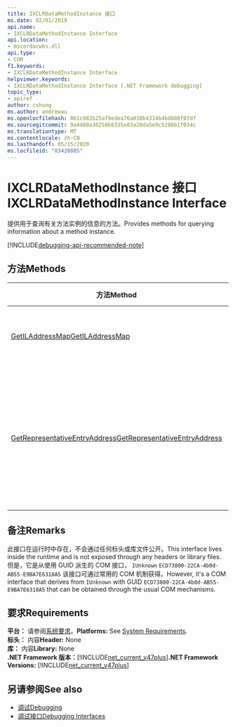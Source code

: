 ```yaml
---
title: IXCLRDataMethodInstance 接口
ms.date: 02/01/2019
api.name:
- IXCLRDataMethodInstance Interface
api.location:
- mscordacwks.dll
api.type:
- COM
f1.keywords:
- IXCLRDataMethodInstance Interface
helpviewer.keywords:
- IXCLRDataMethodInstance Interface [.NET Framework debugging]
topic_type:
- apiref
author: cshung
ms.author: andrewau
ms.openlocfilehash: 0b1c982b25af9edea76a038b4314b4bd608f07df
ms.sourcegitcommit: 9a4488a3625866335e83a20da5e9c5286b1f034c
ms.translationtype: MT
ms.contentlocale: zh-CN
ms.lasthandoff: 05/15/2020
ms.locfileid: "83420885"
---
```

# <a name="ixclrdatamethodinstance-interface"></a><span data-ttu-id="6077c-102">IXCLRDataMethodInstance 接口</span><span class="sxs-lookup"><span data-stu-id="6077c-102">IXCLRDataMethodInstance Interface</span></span>

<span data-ttu-id="6077c-103">提供用于查询有关方法实例的信息的方法。</span><span class="sxs-lookup"><span data-stu-id="6077c-103">Provides methods for querying information about a method instance.</span></span>

[!INCLUDE[debugging-api-recommended-note](../../../../includes/debugging-api-recommended-note.md)]

## <a name="methods"></a><span data-ttu-id="6077c-104">方法</span><span class="sxs-lookup"><span data-stu-id="6077c-104">Methods</span></span>

| <span data-ttu-id="6077c-105">方法</span><span class="sxs-lookup"><span data-stu-id="6077c-105">Method</span></span>                                                                                                                  | <span data-ttu-id="6077c-106">说明</span><span class="sxs-lookup"><span data-stu-id="6077c-106">Description</span></span>                                 |
| ----------------------------------------------------------------------------------------------------------------------- | ------------------------------------------- |
| [<span data-ttu-id="6077c-107">GetILAddressMap</span><span class="sxs-lookup"><span data-stu-id="6077c-107">GetILAddressMap</span></span>](ixclrdatamethodinstance-getiladdressmap-method.md) | <span data-ttu-id="6077c-108">获取用于寻址映射信息的 IL。</span><span class="sxs-lookup"><span data-stu-id="6077c-108">Gets the IL to address mapping information.</span></span> |
| [<span data-ttu-id="6077c-109">GetRepresentativeEntryAddress</span><span class="sxs-lookup"><span data-stu-id="6077c-109">GetRepresentativeEntryAddress</span></span>](ixclrdatamethodinstance-getrepresentativeentryaddress-method.md) | <span data-ttu-id="6077c-110">获取方法的所有可能入口点的本机编译的最具代表性的入口点地址。</span><span class="sxs-lookup"><span data-stu-id="6077c-110">Gets the most representative entry point address for the native compilation of all the possible entry points for a method.</span></span> |

## <a name="remarks"></a><span data-ttu-id="6077c-111">备注</span><span class="sxs-lookup"><span data-stu-id="6077c-111">Remarks</span></span>

<span data-ttu-id="6077c-112">此接口在运行时中存在，不会通过任何标头或库文件公开。</span><span class="sxs-lookup"><span data-stu-id="6077c-112">This interface lives inside the runtime and is not exposed through any headers or library files.</span></span> <span data-ttu-id="6077c-113">但是，它是从使用 GUID 派生的 COM 接口， `IUnknown` `ECD73800-22CA-4b0d-AB55-E9BA7E6318A5` 该接口可通过常用的 COM 机制获得。</span><span class="sxs-lookup"><span data-stu-id="6077c-113">However, it's a COM interface that derives from `IUnknown` with GUID `ECD73800-22CA-4b0d-AB55-E9BA7E6318A5` that can be obtained through the usual COM mechanisms.</span></span>

## <a name="requirements"></a><span data-ttu-id="6077c-114">要求</span><span class="sxs-lookup"><span data-stu-id="6077c-114">Requirements</span></span>

<span data-ttu-id="6077c-115">**平台：** 请参阅[系统要求](../../get-started/system-requirements.md)。</span><span class="sxs-lookup"><span data-stu-id="6077c-115">**Platforms:** See [System Requirements](../../get-started/system-requirements.md).</span></span>  
<span data-ttu-id="6077c-116">**标头：** 内容</span><span class="sxs-lookup"><span data-stu-id="6077c-116">**Header:** None</span></span>  
<span data-ttu-id="6077c-117">**库：** 内容</span><span class="sxs-lookup"><span data-stu-id="6077c-117">**Library:** None</span></span>  
<span data-ttu-id="6077c-118">**.NET Framework 版本：**[!INCLUDE[net_current_v47plus](../../../../includes/net-current-v47plus.md)]</span><span class="sxs-lookup"><span data-stu-id="6077c-118">**.NET Framework Versions:** [!INCLUDE[net_current_v47plus](../../../../includes/net-current-v47plus.md)]</span></span>  

## <a name="see-also"></a><span data-ttu-id="6077c-119">另请参阅</span><span class="sxs-lookup"><span data-stu-id="6077c-119">See also</span></span>

- [<span data-ttu-id="6077c-120">调试</span><span class="sxs-lookup"><span data-stu-id="6077c-120">Debugging</span></span>](index.md)
- [<span data-ttu-id="6077c-121">调试接口</span><span class="sxs-lookup"><span data-stu-id="6077c-121">Debugging Interfaces</span></span>](debugging-interfaces.md)
